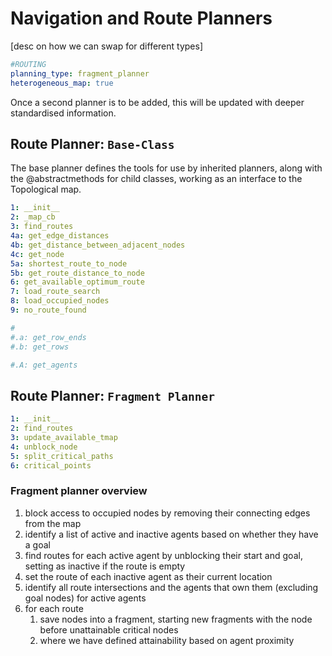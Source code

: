 # Navigation and Route Planners
[desc on how we can swap for different types]
```yaml
#ROUTING
planning_type: fragment_planner
heterogeneous_map: true
```

Once a second planner is to be added, this will be updated with deeper standardised information.

## Route Planner: `Base-Class`
The base planner defines the tools for use by inherited planners, along with the @abstractmethods for child classes,
working as an interface to the Topological map.
```yaml
1: __init__
2: _map_cb
3: find_routes
4a: get_edge_distances
4b: get_distance_between_adjacent_nodes
4c: get_node
5a: shortest_route_to_node
5b: get_route_distance_to_node
6: get_available_optimum_route
7: load_route_search
8: load_occupied_nodes
9: no_route_found

#
#.a: get_row_ends
#.b: get_rows

#.A: get_agents
```

## Route Planner: `Fragment Planner`
```yaml
1: __init__
2: find_routes
3: update_available_tmap
4: unblock_node
5: split_critical_paths
6: critical_points
```


### Fragment planner overview
1. block access to occupied nodes by removing their connecting edges from the map
2. identify a list of active and inactive agents based on whether they have a goal
3. find routes for each active agent by unblocking their start and goal, setting as inactive if the route is empty
4. set the route of each inactive agent as their current location
5. identify all route intersections and the agents that own them (excluding goal nodes) for active agents
6. for each route
   1. save nodes into a fragment, starting new fragments with the node before unattainable critical nodes
   2. where we have defined attainability based on agent proximity
